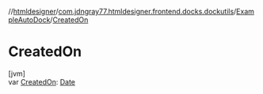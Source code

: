 //[htmldesigner](../../../index.md)/[com.jdngray77.htmldesigner.frontend.docks.dockutils](../index.md)/[ExampleAutoDock](index.md)/[CreatedOn](-created-on.md)

# CreatedOn

[jvm]\
var [CreatedOn](-created-on.md): [Date](https://docs.oracle.com/javase/8/docs/api/java/util/Date.html)
